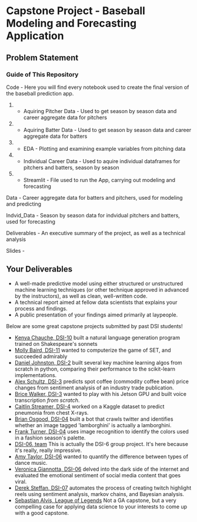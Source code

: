 # Capstone Project - Baseball Modeling and Forecasting Application

## Problem Statement

### Guide of This Repository

Code - Here you will find every notebook used to create the final version of the baseball prediction app.
  1. - Aquiring Pitcher Data - Used to get season by season data and career aggregate data for pitchers
  2. - Aquiring Batter Data  - Used to get season by season data and career aggregate data for batters
  3. - EDA - Plotting and examining example variables from pitching data
  4. - Individual Career Data - Used to aquire individual dataframes for pitchers and batters, season by season
  5. - Streamlit - File used to run the App, carrying out modeling and forecasting
 
Data - Career aggregate data for batters and pitchers, used for modeling and predicting

Indvid_Data - Season by season data for indvidual pitchers and batters, used for forecasting

Deliverables - An executive summary of the project, as well as a technical analysis

Slides - 
  
## Your Deliverables

- A well-made predictive model using either structured or unstructured machine learning techniques (or other technique approved in advanced by the instructors), as well as clean, well-written code.
- A technical report aimed at fellow data scientists that explains your process and findings.
- A public presentation of your findings aimed primarily at laypeople.



Below are some great capstone projects submitted by past DSI students!

* [Kenya Chauche, DSI-10](https://github.com/KenyaChauche/sonnet-generation) built a natural language generation program trained on Shakespeare's sonnets
* [Molly Baird, DSI-11](https://github.com/mollycbaird/ComputerVisionSET) wanted to computerize the game of SET, and succeeded admirably
* [Daniel Johnston, DSI-2](https://github.com/djkjohnston/ML_from_scratch_GA_DSI_Capstone) built several key machine learning algos from scratch in python, comparing their performance to the scikit-learn implementations.  
* [Alex Schultz, DSI-3](https://github.com/fullquartpress/DSI-Capstone) predicts spot coffee (commodity coffee bean) price changes from sentiment analysis of an industry trade publication.  
* [Brice Walker, DSI-3](https://github.com/bricewalker/Hey-Jetson) wanted to play with his Jetson GPU and built voice transcription _from scratch_.  
* [Caitlin Streamer, DSI-4](https://github.com/c-streams/Pneumonia) worked on a Kaggle dataset to predict pneumonia from chest X-rays.  
* [Brian Osgood, DSI-04](https://github.com/osgoodbl/PyFilter) built a bot that crawls twitter and identifies whether an image tagged 'lamborghini' is actually a lamborghini.  
* [Frank Turner, DSI-04](https://github.com/frankturnerv/Fashioning_Models_from_Fashion_Models) uses image recognition to identify the colors used in a fashion season's palette.  
* [DSI-06, team](https://github.com/balak4/Optimizing-Evac-Routes) This is actually the DSI-6 group project. It's here because it's really, really impressive.  
* [Amy Taylor, DSI-06](https://github.com/amytaylor330/CNN_for_Dance_Music_Classification_repost) wanted to quantify the difference between types of dance music.  
* [Veronica Giannotta, DSI-06](https://github.com/vgiannotta/Emotional-Impacts-of-Viral-Content) delved into the dark side of the internet and evaluated the emotional sentiment of social media content that goes viral.
* [Derek Steffan, DSI-07](https://github.com/dsteffan/twitch_chat_analysis) automates the process of creating twitch highlight reels using sentiment analysis, markov chains, and Bayesian analysis.  
* [Sebastian Alvis, League of Legends](https://github.com/salvis2/SpringboardAlvis/tree/master/capstone_project_1) Not a GA capstone, but a very compelling case for applying data science to your interests to come up with a good capstone.
